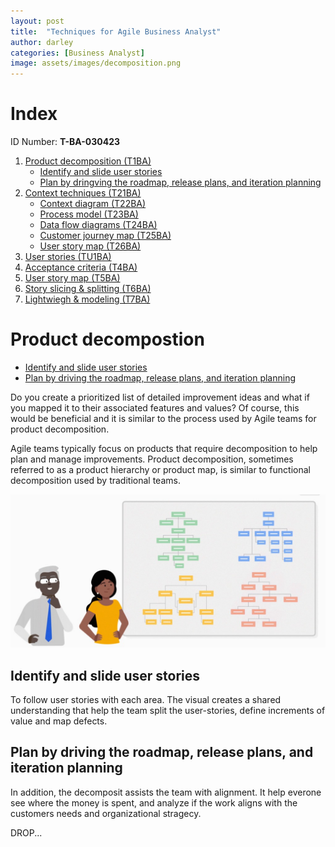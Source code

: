 ```yaml
---
layout: post
title:  "Techniques for Agile Business Analyst"
author: darley
categories: [Business Analyst]
image: assets/images/decomposition.png
---
```

# Index

ID Number: **T-BA-030423**

1. [Product decomposition (T1BA)](#product-decompostion)
    - [Identify and slide user stories](#identify-and-slide-user-stories)
    - [Plan by dringving the roadmap, release plans, and iteration planning](#plan-by-driving-the-roadmap-release-plans-and-iteration-planning)
2. [Context techniques (T21BA)]()
    - [Context diagram (T22BA)]()
    - [Process model (T23BA)]()
    - [Data flow diagrams (T24BA)]()
    - [Customer journey map (T25BA)]()
    - [User story map (T26BA)]()
3. [User stories (TU1BA)]()
4. [Acceptance criteria (T4BA)]()
5. [User story map (T5BA)]()
6. [Story slicing & splitting (T6BA)]()
7. [Lightwiegh & modeling (T7BA)]()

# Product decompostion

- [Identify and slide user stories](#identify-and-slide-user-stories)
- [Plan by driving the roadmap, release plans, and iteration planning](#plan-by-driving-the-roadmap-release-plans-and-iteration-planning)

Do you create a prioritized list of detailed improvement ideas and what if you mapped it to their associated features and values? Of course, this would be beneficial and it is similar to the process used by Agile teams for product decomposition.

Agile teams typically focus on products that require decomposition to help plan and manage improvements. Product decomposition, sometimes referred to as a product hierarchy or product map, is similar to functional decomposition used by traditional teams.

![Decomposition in Agile BA](assets/images/decomposition.png)

## Identify and slide user stories
To follow user stories with each area. The visual creates a shared understanding that help the team split the user-stories, define increments of value and map defects.

## Plan by driving the roadmap, release plans, and iteration planning
In addition, the decomposit assists the team with alignment. It help everone see where the money is spent, and analyze if the work aligns with the customers needs and organizational stragecy.

DROP...